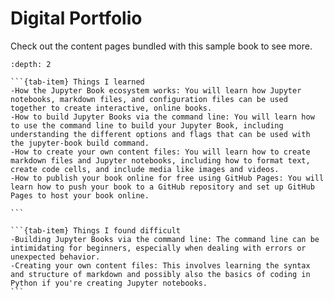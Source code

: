 # Digital Portfolio


Check out the content pages bundled with this sample book to see more.



```{contents}
:depth: 2
```
````{tab-set}
```{tab-item} Things I learned                  
-How the Jupyter Book ecosystem works: You will learn how Jupyter notebooks, markdown files, and configuration files can be used together to create interactive, online books.
-How to build Jupyter Books via the command line: You will learn how to use the command line to build your Jupyter Book, including understanding the different options and flags that can be used with the jupyter-book build command.
-How to create your own content files: You will learn how to create markdown files and Jupyter notebooks, including how to format text, create code cells, and include media like images and videos.
-How to publish your book online for free using GitHub Pages: You will learn how to push your book to a GitHub repository and set up GitHub Pages to host your book online.

```

```{tab-item} Things I found difficult
-Building Jupyter Books via the command line: The command line can be intimidating for beginners, especially when dealing with errors or unexpected behavior.
-Creating your own content files: This involves learning the syntax and structure of markdown and possibly also the basics of coding in Python if you're creating Jupyter notebooks.
```
````